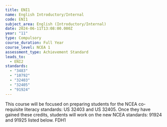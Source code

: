 ```yaml
---
title: ENI1
name: English Introductory/Internal
code: ENI1
subject_area: English (Introductory/Internal)
date: 2024-06-11T13:08:00.000Z
year: "11"
type: Compulsory
course_duration: Full Year
course_level: NCEA 1
assessment_type: Achievement Standard
leads_to:
  - ENI2
standards:
  - "3483"
  - "10792"
  - "32403"
  - "32405"
  - "91924"
---
```

This course will be focused on preparing students for the NCEA co-requisite literacy standards: US 32403 and US 32405. Once they have gained these credits, students will work on the new NCEA standards: 91924 and 91925 listed    below.
FDH1